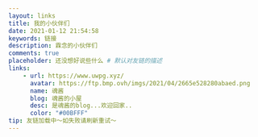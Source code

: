 ```yaml
---
layout: links
title: 我的小伙伴们
date: 2021-01-12 21:54:58
keywords: 链接
description: 霖念的小伙伴们
comments: true
placeholder: 还没想好说些什么 # 默认对友链的描述
links:
    - url: https://www.uwpg.xyz/
      avatar: https://ftp.bmp.ovh/imgs/2021/04/2665e528280abaed.png
      name: 魂酱
      blog: 魂酱的小屋
      desc: 是魂酱的blog...欢迎回家..
      color: "#00BFFF"
tip: 友链加载中～如失败请刷新重试～
---
```


